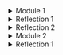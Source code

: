<details>
    <summary>Module 1</summary>
</details>

<details>
  <summary>Reflection 1</summary>

### Reflection 1
To ensure clean code principle is applied, I create variable names that describes their purpose.
For example, createProductPost and deleteProduct. This way, others can immediately understand the 
function of the variable. I also maintain a consistent naming convention, by capitalizing the 
first letter of each word, such as ProductService. Other than that, the MVC pattern is used, where there are
files that contains business logic, handles HTTP request, and manages data storage. To ensure secure coding practice 
is applied, adding a "findById(id)" helps check whether a product exists before allowing users to delete or 
update. An area of improvement would be to handle products that does not exist, which is done by modifying the 
"findById(id)" code to return an error message instead of showing null. 

</details>

<details>
  <summary>Reflection 2</summary>

### Reflection 2
1. Writing the unit test made me feel more secure about my code. Unit tests are created to test whether our code can 
withstand normal and harder test cases. Which is why knowing the more difficult test cases pass with my code made me feel 
as if the code is reliable enough. However, this does not mean the code is free of bugs as there may be edge cases. 
The number of unit test varies, however it should be able to cover important aspects, such as testing the branches, the 
path, and the statement.

2. I think the cleanliness of the code of the new function test suite will not be as clean. This is because the new test suite
may have the same instance variables as the previous functional test. Other than that, there may be duplicates of the test suits, 
which makes the code repetitive and may minimize the maintainability, making the code inconsistent. This can be improved by creating
a new java class that contains the same logic, allowing each test suite to inherit from the new class instead of 
redefining it. This step also allows the test cases to be cleaner and maintainable, reducing chances of inconsistency. 

</details>


<details> 
    <summary>Module 2</summary>
</details> 

<details>
  <summary>Reflection 1</summary>

1. 
- First issue: SonarCloud suggests not hardcoding the version numbers in build.gradle.kts. This is resolved by creating a new file called gradle.properties
in the root folder and adding the plugins, dependencies, and their corresponding version numbers. Then, I edited the build.gradle.kts file so that it uses delegated properties 
to reference these versions.
- Second issue: A constant should be defined instead of duplicating the literal "redirect:/product/list" four times. This issue occurs in the ProductController.java file 
and is resolved by defining a constant (REDIRECT_PRODUCT_LIST) at the top of the controller class. The constant is then used in place of the duplicated literal, meaning 
that any future changes to the redirect URL only need to be made in one place.

2. I believe the current implementation meets the definition of CI/CD. Every time a pull request is made, automated checks such as SonarCloud analysis and tests
are run and verified before merging into the main branch, which demonstrates Continuous Integration by immediately testing new code to catch any issues. Other than that, 
Continuous Deployment is implemented as well since the project is integrated with Koyeb. Therefore every time new code is pushed, the application is automatically deployed without 
requiring any extra manual steps.


</details>